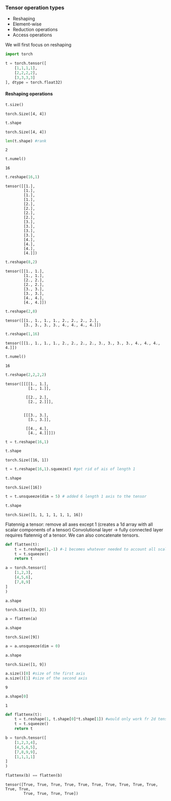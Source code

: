 
### Tensor operation types
- Reshaping 
- Element-wise
- Reduction operations
- Access operations

We will first focus on reshaping


```python
import torch
```


```python
t = torch.tensor([
    [1,1,1,1],
    [2,2,2,2],
    [3,3,3,3]
], dtype = torch.float32)
```

#### Reshaping operations


```python
t.size()
```




    torch.Size([4, 4])




```python
t.shape
```




    torch.Size([4, 4])




```python
len(t.shape) #rank
```




    2




```python
t.numel()
```




    16




```python
t.reshape(16,1)
```




    tensor([[1.],
            [1.],
            [1.],
            [1.],
            [2.],
            [2.],
            [2.],
            [2.],
            [3.],
            [3.],
            [3.],
            [3.],
            [4.],
            [4.],
            [4.],
            [4.]])




```python
t.reshape(8,2)
```




    tensor([[1., 1.],
            [1., 1.],
            [2., 2.],
            [2., 2.],
            [3., 3.],
            [3., 3.],
            [4., 4.],
            [4., 4.]])




```python
t.reshape(2,8)
```




    tensor([[1., 1., 1., 1., 2., 2., 2., 2.],
            [3., 3., 3., 3., 4., 4., 4., 4.]])




```python
t.reshape(1,16)
```




    tensor([[1., 1., 1., 1., 2., 2., 2., 2., 3., 3., 3., 3., 4., 4., 4., 4.]])




```python
t.numel()
```




    16




```python
t.reshape(2,2,2,2)
```




    tensor([[[[1., 1.],
              [1., 1.]],
    
             [[2., 2.],
              [2., 2.]]],
    
    
            [[[3., 3.],
              [3., 3.]],
    
             [[4., 4.],
              [4., 4.]]]])




```python
t = t.reshape(16,1)
```


```python
t.shape
```




    torch.Size([16, 1])




```python
t = t.reshape(16,1).squeeze() #get rid of ais of length 1
```


```python
t.shape
```




    torch.Size([16])




```python
t = t.unsqueeze(dim = 5) # added 6 length 1 axis to the tensor
```


```python
t.shape
```




    torch.Size([1, 1, 1, 1, 1, 1, 16])



Flatennig a tensor: remove all axes except 1 (creates a 1d array with all scalar components of a tensor)
Convolutional layer -> fully connected layer requires flatennig of a tensor. We can also concatenate tensors.


```python
def flatten(t):
    t = t.reshape(1,-1) #-1 becomes whatever needed to account all scalars in the nd tensor input
    t = t.squeeze()
    return t
```


```python
a = torch.tensor([
    [1,2,3],
    [4,5,6],
    [7,8,9]
]
)
```


```python
a.shape
```




    torch.Size([3, 3])




```python
a = flatten(a)
```


```python
a.shape
```




    torch.Size([9])




```python
a = a.unsqueeze(dim = 0)
```


```python
a.shape
```




    torch.Size([1, 9])




```python
a.size()[0] #size of the first axis
a.size()[1] #size of the second axis
```




    9




```python
a.shape[0]
```




    1




```python
def flattenx(t):
    t = t.reshape(1, t.shape[0]*t.shape[1]) #would only work fr 2d tensor to 1d tensor convertion
    t = t.squeeze()
    return t
```


```python
b = torch.tensor([
    [1,2,3,4],
    [4,5,6,5],
    [7,8,9,9],
    [1,1,1,1]
]
)
```


```python
flattenx(b) == flatten(b)
```




    tensor([True, True, True, True, True, True, True, True, True, True, True, True,
            True, True, True, True])


